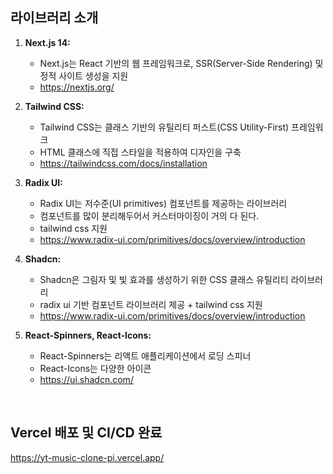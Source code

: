 <h2>라이브러리 소개</h2>

1. <strong>Next.js 14:</strong>

    - Next.js는 React 기반의 웹 프레임워크로, SSR(Server-Side Rendering) 및 정적 사이트 생성을 지원
    - https://nextjs.org/
      
2. <strong>Tailwind CSS:</strong>

    - Tailwind CSS는 클래스 기반의 유틸리티 퍼스트(CSS Utility-First) 프레임워크
    - HTML 클래스에 직접 스타일을 적용하여 디자인을 구축
    - https://tailwindcss.com/docs/installation
      
3. <strong>Radix UI:</strong>

    - Radix UI는 저수준(UI primitives) 컴포넌트를 제공하는 라이브러리
    - 컴포넌트를 많이 분리해두어서 커스터마이징이 거의 다 된다.
    - tailwind css 지원
    - https://www.radix-ui.com/primitives/docs/overview/introduction
      
4. <strong>Shadcn:</strong>

    - Shadcn은 그림자 및 빛 효과를 생성하기 위한 CSS 클래스 유틸리티 라이브러리
    - radix ui 기반 컴포넌트 라이브러리 제공 + tailwind css 지원
    - https://www.radix-ui.com/primitives/docs/overview/introduction
      
5. <strong>React-Spinners, React-Icons:</strong>
    - React-Spinners는 리액트 애플리케이션에서 로딩 스피너
    - React-Icons는 다양한 아이콘
    - https://ui.shadcn.com/

<br>
<h2>Vercel 배포 및 CI/CD 완료</h2>

https://yt-music-clone-pi.vercel.app/
